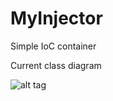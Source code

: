 # MyInjector
Simple IoC container

Current class diagram

![alt tag](https://raw.githubusercontent.com/bumbur/MyInjector/master/diagram-klas-draw.io.png)
